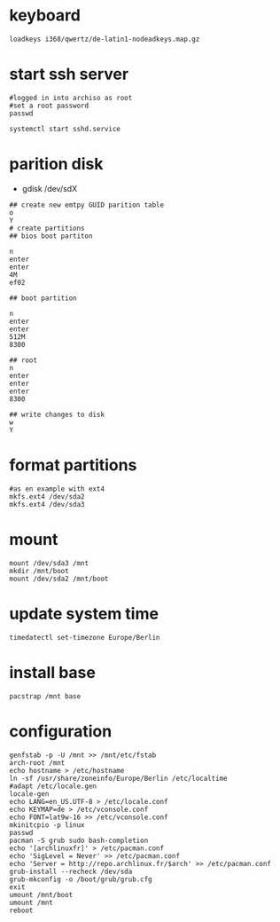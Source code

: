 # keyboard

```
loadkeys i368/qwertz/de-latin1-nodeadkeys.map.gz
```

# start ssh server

```
#logged in into archiso as root
#set a root password
passwd

systemctl start sshd.service
```

# parition disk

* gdisk /dev/sdX
```
## create new emtpy GUID parition table
o
Y
# create partitions
## bios boot partiton

n
enter
enter
4M
ef02

## boot partition

n
enter
enter
512M
8300

## root
n
enter
enter
enter
8300

## write changes to disk
w
Y
```

# format partitions

```
#as en example with ext4
mkfs.ext4 /dev/sda2
mkfs.ext4 /dev/sda3
```

# mount

```
mount /dev/sda3 /mnt
mkdir /mnt/boot
mount /dev/sda2 /mnt/boot
```

# update system time

```
timedatectl set-timezone Europe/Berlin
```

# install base

```
pacstrap /mnt base
```

# configuration

```
genfstab -p -U /mnt >> /mnt/etc/fstab
arch-root /mnt
echo hostname > /etc/hostname
ln -sf /usr/share/zoneinfo/Europe/Berlin /etc/localtime
#adapt /etc/locale.gen
locale-gen
echo LANG=en_US.UTF-8 > /etc/locale.conf
echo KEYMAP=de > /etc/vconsole.conf
echo FONT=lat9w-16 >> /etc/vconsole.conf
mkinitcpio -p linux
passwd
pacman -S grub sudo bash-completion
echo '[archlinuxfr]' > /etc/pacman.conf
echo 'SigLevel = Never' >> /etc/pacman.conf
echo 'Server = http://repo.archlinux.fr/$arch' >> /etc/pacman.conf
grub-install --recheck /dev/sda
grub-mkconfig -o /boot/grub/grub.cfg
exit
umount /mnt/boot
umount /mnt
reboot
```
